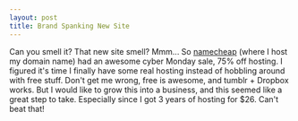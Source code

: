 ```yaml
---
layout: post
title: Brand Spanking New Site
---
```

Can you smell it? That new site smell? Mmm...
So <a href="http://namecheap.com">namecheap</a> (where I host my domain name) had an awesome cyber Monday sale, 75% off hosting. I figured it's time I finally have some real hosting instead of hobbling around with free stuff. Don't get me wrong, free is awesome, and tumblr + Dropbox works. But I would like to grow this into a business, and this seemed like a great step to take. Especially since I got 3 years of hosting for $26. Can't beat that!
